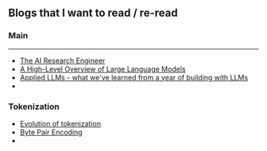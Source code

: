 ## Blogs that I want to read / re-read

### Main
---
- [The AI Research Engineer](https://researchrookie.substack.com/)
- [A High-Level Overview of Large Language Models](https://www.borealisai.com/research-blogs/a-high-level-overview-of-large-language-models/)
- [Applied LLMs - what we've learned from a year of building with LLMs](https://applied-llms.org/)
- 


### Tokenization
- [Evolution of tokenization](https://towardsdatascience.com/the-evolution-of-tokenization-in-nlp-byte-pair-encoding-in-nlp-d7621b9c1186)
- [Byte Pair Encoding](https://leimao.github.io/blog/Byte-Pair-Encoding/)
- 